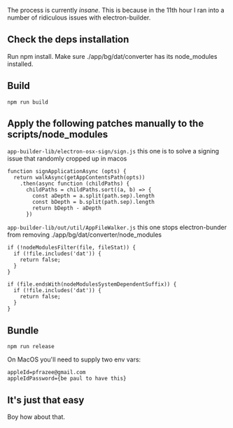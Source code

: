 The process is currently *insane*. This is because in the 11th hour I ran into a number of ridiculous issues with electron-builder.

## Check the deps installation

Run npm install. Make sure ./app/bg/dat/converter has its node_modules installed.

## Build

`npm run build`

## Apply the following patches manually to the scripts/node_modules

`app-builder-lib/electron-osx-sign/sign.js` this one is to solve a signing issue that randomly cropped up in macos

```
function signApplicationAsync (opts) {
  return walkAsync(getAppContentsPath(opts))
    .then(async function (childPaths) {
      childPaths = childPaths.sort((a, b) => {
        const aDepth = a.split(path.sep).length
        const bDepth = b.split(path.sep).length
        return bDepth - aDepth
      })
```


`app-builder-lib/out/util/AppFileWalker.js` this one stops electron-bunder from removing ./app/bg/dat/converter/node_modules

```
if (!nodeModulesFilter(file, fileStat)) {
  if (!file.includes('dat')) {
    return false;
  }
}

if (file.endsWith(nodeModulesSystemDependentSuffix)) {
  if (!file.includes('dat')) {
    return false;
  }
}
```

## Bundle

`npm run release`

On MacOS you'll need to supply two env vars:

```
appleId=pfrazee@gmail.com
appleIdPassword={be paul to have this}
```

## It's just that easy

Boy how about that.